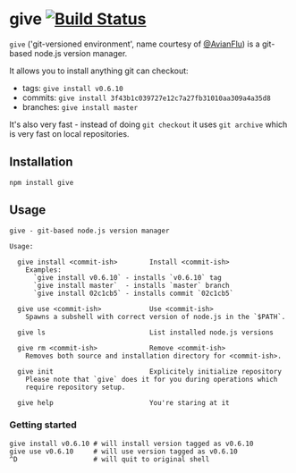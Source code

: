 # give [![Build Status](https://secure.travis-ci.org/mmalecki/give.png)](http://travis-ci.org/mmalecki/give)

`give` ('git-versioned environment', name courtesy of [@AvianFlu](https://github.com/AvianFlu)) is a git-based node.js version manager.

It allows you to install anything git can checkout:

  * tags: `give install v0.6.10`
  * commits: `give install 3f43b1c039727e12c7a27fb31010aa309a4a35d8`
  * branches: `give install master`

It's also very fast - instead of doing `git checkout` it uses `git archive`
which is very fast on local repositories.

## Installation

    npm install give

## Usage

```
give - git-based node.js version manager

Usage:

  give install <commit-ish>        Install <commit-ish>
    Examples:
      `give install v0.6.10` - installs `v0.6.10` tag
      `give install master`  - installs `master` branch
      `give install 02c1cb5` - installs commit `02c1cb5`

  give use <commit-ish>            Use <commit-ish>
    Spawns a subshell with correct version of node.js in the `$PATH`.

  give ls                          List installed node.js versions

  give rm <commit-ish>             Remove <commit-ish>
    Removes both source and installation directory for <commit-ish>.

  give init                        Explicitely initialize repository
    Please note that `give` does it for you during operations which
    require repository setup.

  give help                        You're staring at it
```

### Getting started

```
give install v0.6.10 # will install version tagged as v0.6.10
give use v0.6.10     # will use version tagged as v0.6.10
^D                   # will quit to original shell
```
